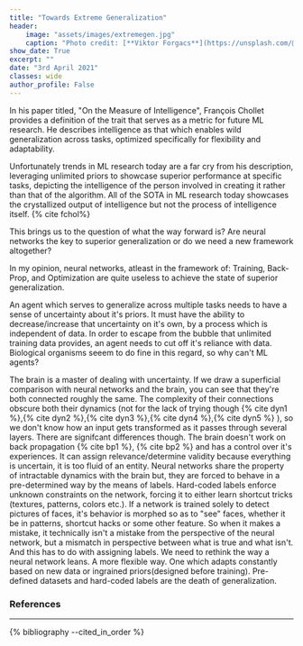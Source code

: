 ```yaml
---
title: "Towards Extreme Generalization"
header:
    image: "assets/images/extremegen.jpg" 
    caption: "Photo credit: [**Viktor Forgacs**](https://unsplash.com/@sonance)"
show_date: True
excerpt: ""
date: "3rd April 2021"
classes: wide
author_profile: False
---
```

In his paper titled, "On the Measure of Intelligence", François Chollet provides a definition of the trait that serves as a metric for future ML research. He describes intelligence as that which enables wild generalization across tasks, optimized specifically for flexibility and adaptability. 

Unfortunately trends in ML research today are a far cry from his description, leveraging unlimited priors to showcase superior performance at specific tasks, depicting the intelligence of the person involved in creating it rather than that of the algorithm. All of the SOTA in ML research today showcases the crystallized output of intelligence but not the process of intelligence itself. {% cite fchol%} 

This brings us to the question of what the way forward is? Are neural networks the key to superior generalization or do we need a new framework altogether?

In my opinion, neural networks, atleast in the framework of: Training, Back-Prop, and Optimization are quite useless to achieve the state of superior generalization.

An agent which serves to generalize across multiple tasks needs to have a sense of uncertainty about it's priors. It must have the ability to decrease/increase that uncertainty on it's own, by a process which is independent of data. In order to escape from the bubble that unlimited training data provides, an agent needs to cut off it's reliance with data. Biological organisms seeem to do fine in this regard, so why can't ML agents?

The brain is a master of dealing with uncertainty. If we draw a superficial comparison with neural networks and the brain, you can see that they're both connected roughly the same. The complexity of their connections obscure both their dynamics (not for the lack of trying though {% cite dyn1 %},{% cite dyn2 %},{% cite dyn3 %},{% cite dyn4 %},{% cite dyn5 %} ), so we don't know how an input gets transformed as it passes through several layers. There are signifcant differences though. The brain doesn't work on back propagation {% cite bp1 %}, {% cite bp2 %} and has a control over it's experiences. It can assign relevance/determine validity because everything is uncertain, it is too fluid of an entity. Neural networks share the property of intractable dynamics with the brain but, they are forced to behave in a pre-determined way by the means of labels. Hard-coded labels enforce unknown constraints on the network, forcing it to either learn shortcut tricks (textures, patterns, colors etc.). If a network is trained solely to detect pictures of faces, it's behavior is morphed so as to "see" faces, whether it be in patterns, shortcut hacks or some other feature. So when it makes a mistake, it technically isn't a mistake from the perspective of the neural network, but a mismatch in perspective between what is true and what isn't. And this has to do with assigning labels. We need to rethink the way a neural network leans. A more flexible way. One which adapts constantly based on new data or ingrained priors(designed before training). Pre-defined datasets and hard-coded labels are the death of generalization.

### References
-------

{% bibliography --cited_in_order %}



